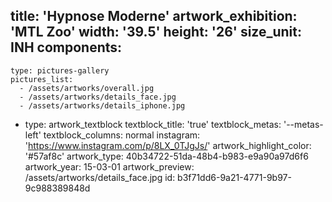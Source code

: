 title: 'Hypnose Moderne'
artwork_exhibition: 'MTL Zoo'
width: '39.5'
height: '26'
size_unit: INH
components:
  -
    type: pictures-gallery
    pictures_list:
      - /assets/artworks/overall.jpg
      - /assets/artworks/details_face.jpg
      - /assets/artworks/details_iphone.jpg
  -
    type: artwork_textblock
    textblock_title: 'true'
    textblock_metas: '--metas-left'
    textblock_columns: normal
instagram: 'https://www.instagram.com/p/8LX_0TJgJs/'
artwork_highlight_color: '#57af8c'
artwork_type: 40b34722-51da-48b4-b983-e9a90a97d6f6
artwork_year: 15-03-01
artwork_preview: /assets/artworks/details_face.jpg
id: b3f71dd6-9a21-4771-9b97-9c988389848d
